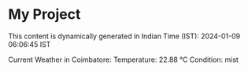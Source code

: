 # My Project

This content is dynamically generated in Indian Time (IST): 2024-01-09 06:06:45 IST


Current Weather in Coimbatore:
Temperature: 22.88 °C
Condition: mist
